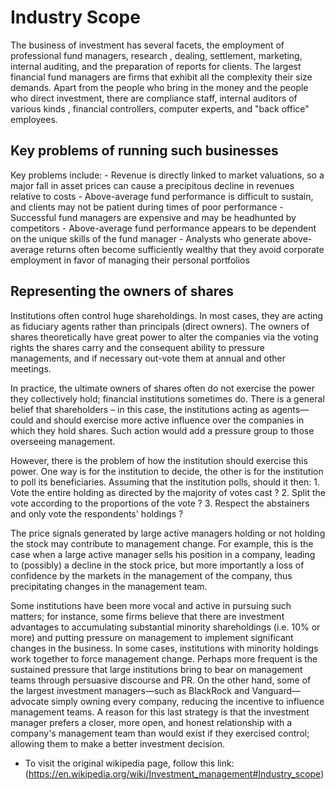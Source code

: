 # Industry Scope
The business of investment has several facets, the employment of professional fund managers, research , dealing, settlement, marketing, internal auditing, and the preparation of reports for clients. The largest financial fund managers are firms that exhibit all the complexity their size demands. Apart from the people who bring in the money and the people who direct investment, there are compliance staff, internal auditors of various kinds , financial controllers, computer experts, and "back office" employees.

## Key problems of running such businesses
Key problems include:
    - Revenue is directly linked to market valuations, so a major fall in asset prices can cause a precipitous decline in revenues relative to costs
    - Above-average fund performance is difficult to sustain, and clients may not be patient during times of poor performance
    - Successful fund managers are expensive and may be headhunted by competitors
    - Above-average fund performance appears to be dependent on the unique skills of the fund manager
    - Analysts who generate above-average returns often become sufficiently wealthy that they avoid corporate employment in favor of managing their personal portfolios

## Representing the owners of shares
Institutions often control huge shareholdings. In most cases, they are acting as fiduciary agents rather than principals (direct owners). The owners of shares theoretically have great power to alter the companies via the voting rights the shares carry and the consequent ability to pressure managements, and if necessary out-vote them at annual and other meetings.

In practice, the ultimate owners of shares often do not exercise the power they collectively hold; financial institutions sometimes do. There is a general belief that shareholders – in this case, the institutions acting as agents—could and should exercise more active influence over the companies in which they hold shares. Such action would add a pressure group to those overseeing management.

However, there is the problem of how the institution should exercise this power. One way is for the institution to decide, the other is for the institution to poll its beneficiaries. Assuming that the institution polls, should it then: 
    1. Vote the entire holding as directed by the majority of votes cast ?
    2. Split the vote according to the proportions of the vote ?
    3. Respect the abstainers and only vote the respondents' holdings ?

The price signals generated by large active managers holding or not holding the stock may contribute to management change. For example, this is the case when a large active manager sells his position in a company, leading to (possibly) a decline in the stock price, but more importantly a loss of confidence by the markets in the management of the company, thus precipitating changes in the management team.

Some institutions have been more vocal and active in pursuing such matters; for instance, some firms believe that there are investment advantages to accumulating substantial minority shareholdings (i.e. 10% or more) and putting pressure on management to implement significant changes in the business. In some cases, institutions with minority holdings work together to force management change. Perhaps more frequent is the sustained pressure that large institutions bring to bear on management teams through persuasive discourse and PR. On the other hand, some of the largest investment managers—such as BlackRock and Vanguard—advocate simply owning every company, reducing the incentive to influence management teams. A reason for this last strategy is that the investment manager prefers a closer, more open, and honest relationship with a company's management team than would exist if they exercised control; allowing them to make a better investment decision.

- To visit the original wikipedia page, follow this link: (https://en.wikipedia.org/wiki/Investment_management#Industry_scope)
